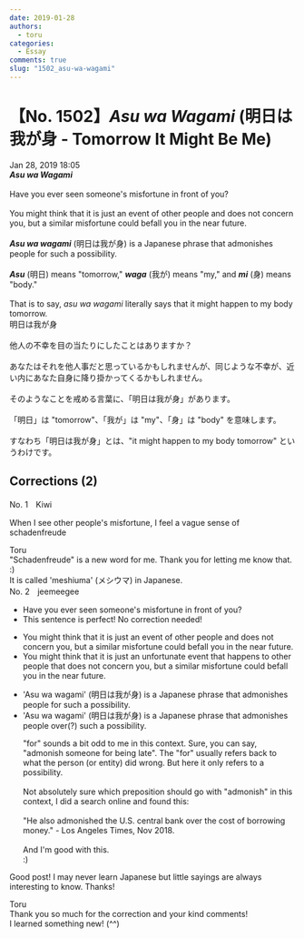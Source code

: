 ```yaml
---
date: 2019-01-28
authors:
  - toru
categories:
  - Essay
comments: true
slug: "1502_asu-wa-wagami"
---
```


# 【No. 1502】<strong><em>Asu wa Wagami</em></strong> (明日は我が身 - Tomorrow It Might Be Me)
<div class="date">Jan 28, 2019 18:05</div>
<div id="post"><div id="body_show_ori">
<strong><em>Asu wa Wagami</em></strong><br/><br/>Have you ever seen someone's misfortune in front of you?<br/><br/>You might think that it is just an event of other people and does not concern you, but a similar misfortune could befall you in the near future.<br/><br/><strong><em>Asu wa wagami</em></strong> (明日は我が身) is a Japanese phrase that admonishes people for such a possibility.<br/><br/><strong><em>Asu</em></strong> (明日) means "tomorrow," <strong><em>waga</em></strong> (我が) means "my," and <strong><em>mi</em></strong> (身) means "body."<br/><br/>That is to say, <em>asu wa wagami</em> literally says that it might happen to my body tomorrow.
</div></div>

<!-- more -->

<div id="post_ja"><div id="body_show_mo">
明日は我が身<br/><br/>他人の不幸を目の当たりにしたことはありますか？<br/><br/>あなたはそれを他人事だと思っているかもしれませんが、同じような不幸が、近い内にあなた自身に降り掛かってくるかもしれません。<br/><br/>そのようなことを戒める言葉に、「明日は我が身」があります。<br/><br/>「明日」は "tomorrow"、「我が」は "my"、「身」は "body" を意味します。<br/><br/>すなわち「明日は我が身」とは、"it might happen to my body tomorrow" というわけです。
</div></div>

## Corrections (2)
<div id="block"><div class="first_name"> No. 1　<span class="just_name">Kiwi</span></div><div id="block2">
<p class="comment_small">
 When I see other people's misfortune, I feel a vague sense of schadenfreude
</p>

</div><div class="name"><span class="just_name">Toru</span><br>
"Schadenfreude" is a new word for me. Thank you for letting me know that. :)<br/>It is called 'meshiuma' (メシウマ) in Japanese.
</div>
</div>
<div id="block"><div class="first_name"> No. 2　<span class="just_name">jeemeegee</span></div><div id="block2">
<ul class="correction_field">
<li class="incorrect">Have you ever seen someone's misfortune in front of you?</li>
<li class="corrected perfect">This sentence is perfect! No correction needed!</li>
</ul>
<ul class="correction_field">
<li class="incorrect">You might think that it is just an event of other people and does not concern you, but a similar misfortune could befall you in the near future.</li>
<li class="corrected correct">
You might think that it is just an <span class="f_blue">unfortunate </span>event <span class="f_blue">that happens to other</span> people <span class="f_blue">that </span>does not concern you, but a similar misfortune could befall you in the near future.
</li>
</ul>
<ul class="correction_field">
<li class="incorrect">'Asu wa wagami' (明日は我が身) is a Japanese phrase that admonishes people for such a possibility.</li>
<li class="corrected correct">
'Asu wa wagami' (明日は我が身) is a Japanese phrase that admonishes people <span class="f_blue">over(?) </span>such a possibility.
<p class="correction_comment">"for" sounds a bit odd to me in this context. Sure, you can say, "admonish someone for being late". The "for" usually refers back to what the person (or entity) did wrong. But here it only refers to a possibility.<br/><br/>Not absolutely sure which preposition should go with "admonish" in this context, I did a search online and found this:<br/><br/>"He also admonished the U.S. central bank over the cost of borrowing money." - Los Angeles Times, Nov 2018.<br/><br/>And I'm good with this. <br/>:)</p>
</li>
</ul>
<p class="comment_small">
 Good post! I may never learn Japanese but little sayings are always interesting to know. Thanks!
</p>

</div><div class="name"><span class="just_name">Toru</span><br>
Thank you so much for the correction and your kind comments!<br/>I learned something new! (^^)
</div>
</div>

